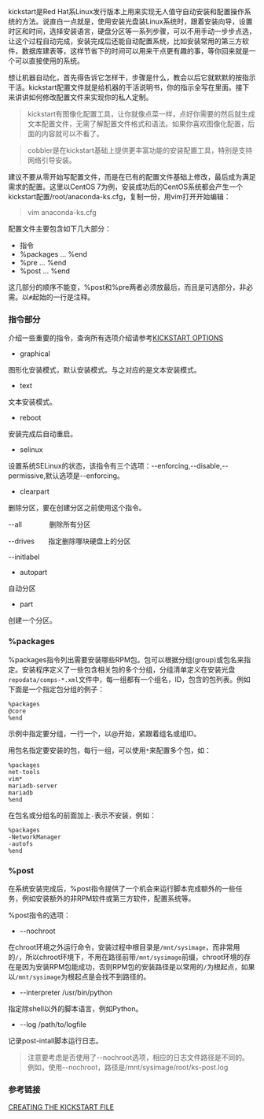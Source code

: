 ﻿kickstart是Red Hat系Linux发行版本上用来实现无人值守自动安装和配置操作系统的方法。说直白一点就是，使用安装光盘装Linux系统时，跟着安装向导，设置时区和时间，选择安装语言，硬盘分区等一系列步骤，可以不用手动一步步点选，让这个过程自动完成，安装完成后还能自动配置系统，比如安装常用的第三方软件，数据库建表等，这样节省下的时间可以用来干点更有趣的事，等你回来就是一个可以直接使用的系统。

想让机器自动化，首先得告诉它怎样干，步骤是什么，教会以后它就默默的按指示干活。kickstart配置文件就是给机器的干活说明书，你的指示全写在里面。接下来讲讲如何修改配置文件来实现你的私人定制。


>kickstart有图像化配置工具，让你就像点菜一样，点好你需要的然后就生成文本配置文件，无需了解配置文件格式和语法。如果你喜欢图像化配置，后面的内容就可以不看了。

>cobbler是在kickstart基础上提供更丰富功能的安装配置工具，特别是支持网络引导安装。

建议不要从零开始写配置文件，而是在已有的配置文件基础上修改，最后成为满足需求的配置。这里以CentOS 7为例，安装成功后的CentOS系统都会产生一个kickstart配置/root/anaconda-ks.cfg，复制一份，用vim打开开始编辑：

>vim anaconda-ks.cfg

配置文件主要包含如下几大部分：

- 指令
- %packages ... %end
- %pre ... %end
- %post ... %end

这几部分的顺序不能变，%post和%pre两者必须放最后，而且是可选部分，非必需。以`#`起始的一行是注释。

### 指令部分

介绍一些重要的指令，查询所有选项介绍请参考[KICKSTART OPTIONS](https://access.redhat.com/documentation/en-US/Red_Hat_Enterprise_Linux/5/html/Installation_Guide/s1-kickstart2-options.html)

- graphical

图形化安装模式，默认安装模式。与之对应的是文本安装模式。

- text

文本安装模式。

- reboot

安装完成后自动重启。

- selinux

设置系统SELinux的状态，该指令有三个选项：--enforcing,--disable,--permissive,默认选项是--enforcing。

- clearpart

删除分区，要在创建分区之前使用这个指令。

--all　　　　删除所有分区

--drives　　指定删除哪块硬盘上的分区

--initlabel 

- autopart

自动分区

- part

创建一个分区。

### %packages

%packages指令列出需要安装哪些RPM包。包可以根据分组(group)或包名来指定。安装程序定义了一些包含相关包的多个分组，分组清单定义在安装光盘`repodata/comps-*.xml`文件中，每一组都有一个组名，ID，包含的包列表。例如下面是一个指定包分组的例子：

	%packages
	@core	
    %end

示例中指定要分组，一行一个，以@开始，紧跟着组名或组ID。

用包名指定要安装的包，每行一组，可以使用`*`来配置多个包，如：

	%packages
	net-tools
	vim*
	mariadb-server
	mariadb
    %end

在包名或分组名的前面加上`-`表示不安装，例如：

	%packages
	-NetworkManager
	-autofs
    %end

### %post

在系统安装完成后，%post指令提供了一个机会来运行脚本完成额外的一些任务，例如安装额外的非RPM软件或第三方软件，配置系统等。

%post指令的选项：

- --nochroot

在chroot环境之外运行命令，安装过程中根目录是`/mnt/sysimage`，而非常用的`/`，所以chroot环境下，不用在路径前带`/mnt/sysimage`前缀，chroot环境的存在是因为安装RPM包能成功，否则RPM包的安装路径是以常用的`/`为根起点，如果以`/mnt/sysimage`为根起点是会找不到路径的。

- --interpreter /usr/bin/python

指定除shell以外的脚本语言，例如Python。

- --log /path/to/logfile

记录post-intall脚本运行日志。

>注意要考虑是否使用了--nochroot选项，相应的日志文件路径是不同的。例如，使用--nochroot，路径是/mnt/sysimage/root/ks-post.log

### 参考链接

[CREATING THE KICKSTART FILE](https://access.redhat.com/documentation/en-US/Red_Hat_Enterprise_Linux/5/html/Installation_Guide/s1-kickstart2-file.html)